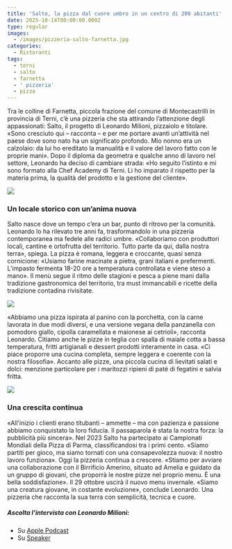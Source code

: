```yaml
---
title: 'Salto, la pizza dal cuore umbro in un centro di 200 abitanti'
date: 2025-10-14T00:00:00.000Z
type: regular
images:
  - /images/pizzeria-salto-farnetta.jpg
categories:
  - Ristoranti
tags:
  - terni
  - salto
  - farnetta
  - ' pizzeria'
  - pizza
---
```


Tra le colline di Farnetta, piccola frazione del comune di Montecastrilli in provincia di Terni, c’è una pizzeria che sta attirando l’attenzione degli appassionati: Salto, il progetto di Leonardo Milioni, pizzaiolo e titolare. «Sono cresciuto qui – racconta – e per me portare avanti un’attività nel paese dove sono nato ha un significato profondo. Mio nonno era un calzolaio: da lui ho ereditato la manualità e il valore del lavoro fatto con le proprie mani». Dopo il diploma da geometra e qualche anno di lavoro nel settore, Leonardo ha deciso di cambiare strada: «Ho seguito l’istinto e mi sono formato alla Chef Academy di Terni. Lì ho imparato il rispetto per la materia prima, la qualità del prodotto e la gestione del cliente».

![](/images/pizza-guanciale-pizzeria-salto-farnetta.jpg)

### Un locale storico con un’anima nuova

Salto nasce dove un tempo c’era un bar, punto di ritrovo per la comunità. Leonardo lo ha rilevato tre anni fa, trasformandolo in una pizzeria contemporanea ma fedele alle radici umbre. «Collaboriamo con produttori locali, cantine e ortofrutta del territorio. Tutto parte da qui, dalla nostra terra», spiega. La pizza è romana, leggera e croccante, quasi senza cornicione: «Usiamo farine macinate a pietra, grani italiani e prefermenti. L’impasto fermenta 18-20 ore a temperatura controllata e viene steso a mano». Il menù segue il ritmo delle stagioni e pesca a piene mani dalla tradizione gastronomica del territorio, tra must immancabili e ricette della tradizione contadina rivisitate. 

![](/images/maritozzo-fegatini-pizzeria-salto-farnetta.jpg)

«Abbiamo una pizza ispirata al panino con la porchetta, con la carne lavorata in due modi diversi, e una versione vegana della panzanella con pomodoro giallo, cipolla caramellata e maionese ai cetrioli», racconta Leonardo. Citiamo anche le pizze in teglia con spalla di maiale cotta a bassa temperatura, fritti artigianali e dessert prodotti interamente in casa. «Ci piace proporre una cucina completa, sempre leggera e coerente con la nostra filosofia». Accanto alle pizze, una piccola cucina di lievitati salati e dolci: menzione particolare per i maritozzi ripieni di paté di fegatini e salvia fritta.

![](/images/sala-pizzeria-salto-farnetta.jpg)

### Una crescita continua

«All’inizio i clienti erano titubanti – ammette – ma con pazienza e passione abbiamo conquistato la loro fiducia. Il passaparola è stata la nostra forza: la pubblicità più sincera». Nel 2023 Salto ha partecipato ai Campionati Mondiali della Pizza di Parma, classificandosi tra i primi cento. «Siamo partiti per gioco, ma siamo tornati con una consapevolezza nuova: il nostro lavoro funziona». Oggi la pizzeria continua a crescere. «Stiamo per avviare una collaborazione con il Birrificio Amerino, situato ad Amelia e guidato da un gruppo di giovani, che proporrà le nostre pizze nel proprio menu. È una bella soddisfazione». Il 29 ottobre uscirà il nuovo menu invernale. «Siamo una creatura giovane, in costante evoluzione», conclude Leonardo. Una pizzeria che racconta la sua terra con semplicità, tecnica e cuore.

##### Ascolta l'intervista con Leonardo Milioni:

* Su [Apple Podcast](https://podcasts.apple.com/it/podcast/centrotavola-food-people-podcast/id1509298726?i=1000731033418)
* Su [Speaker ](https://www.spreaker.com/episode/alla-scoperta-della-pizzeria-salto-tra-le-colline-ternane--68082379)


